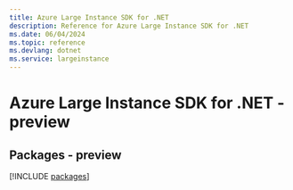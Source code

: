 ```yaml
---
title: Azure Large Instance SDK for .NET
description: Reference for Azure Large Instance SDK for .NET
ms.date: 06/04/2024
ms.topic: reference
ms.devlang: dotnet
ms.service: largeinstance
---
```

# Azure Large Instance SDK for .NET - preview
## Packages - preview
[!INCLUDE [packages](large-instance-index.md)]